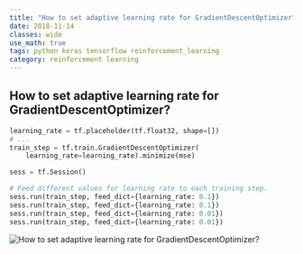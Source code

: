 ```yaml
---
title: "How to set adaptive learning rate for GradientDescentOptimizer?"
date: 2018-11-14
classes: wide
use_math: true
tags: python keras tensorflow reinforcement_learning 
category: reinforcement learning
---
```



## How to set adaptive learning rate for GradientDescentOptimizer?


```python
learning_rate = tf.placeholder(tf.float32, shape=[])
# ...
train_step = tf.train.GradientDescentOptimizer(
    learning_rate=learning_rate).minimize(mse)

sess = tf.Session()

# Feed different values for learning rate to each training step.
sess.run(train_step, feed_dict={learning_rate: 0.1})
sess.run(train_step, feed_dict={learning_rate: 0.1})
sess.run(train_step, feed_dict={learning_rate: 0.01})
sess.run(train_step, feed_dict={learning_rate: 0.01})
```

![How to set adaptive learning rate for GradientDescentOptimizer?](https://stackoverflow.com/questions/33919948/how-to-set-adaptive-learning-rate-for-gradientdescentoptimizer)